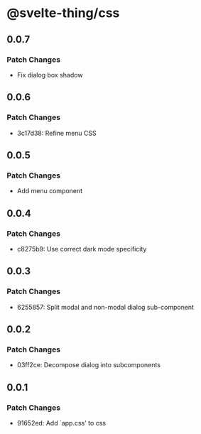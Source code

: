 # @svelte-thing/css

## 0.0.7

### Patch Changes

- Fix dialog box shadow

## 0.0.6

### Patch Changes

- 3c17d38: Refine menu CSS

## 0.0.5

### Patch Changes

- Add menu component

## 0.0.4

### Patch Changes

- c8275b9: Use correct dark mode specificity

## 0.0.3

### Patch Changes

- 6255857: Split modal and non-modal dialog sub-component

## 0.0.2

### Patch Changes

- 03ff2ce: Decompose dialog into subcomponents

## 0.0.1

### Patch Changes

- 91652ed: Add `app.css' to css
